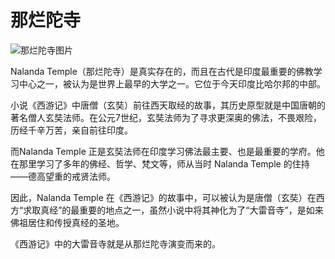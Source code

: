# 那烂陀寺

![那烂陀寺图片](../assets/cover/nalanda-temple.png)

Nalanda Temple（那烂陀寺）是真实存在的，而且在古代是印度最重要的佛教学习中心之一，被认为是世界上最早的大学之一。它位于今天印度比哈尔邦的中部。

小说《西游记》中唐僧（玄奘）前往西天取经的故事，其历史原型就是中国唐朝的著名僧人玄奘法师。在公元7世纪，玄奘法师为了寻求更深奥的佛法，不畏艰险，历经千辛万苦，亲自前往印度。

而Nalanda Temple 正是玄奘法师在印度学习佛法最主要、也是最重要的学府。他在那里学习了多年的佛经、哲学、梵文等，师从当时 Nalanda Temple 的住持——德高望重的戒贤法师。

因此，Nalanda Temple 在《西游记》的故事中，可以被认为是唐僧（玄奘）在西方“求取真经”的最重要的地点之一，虽然小说中将其神化为了“大雷音寺”，是如来佛祖居住和传授真经的圣地。

《西游记》中的大雷音寺就是从那烂陀寺演变而来的。
